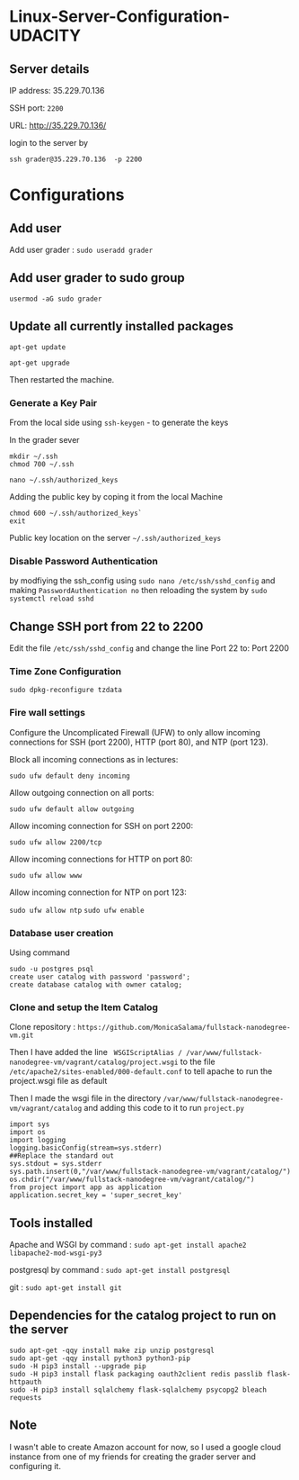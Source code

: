 # Linux-Server-Configuration-UDACITY

## Server details
IP address: 35.229.70.136

SSH port: `2200`

URL: http://35.229.70.136/

login to the server by

```
ssh grader@35.229.70.136  -p 2200        

```
# Configurations

## Add user
Add user grader : `sudo useradd grader`

## Add user grader to sudo group
`usermod -aG sudo grader`

## Update all currently installed packages

`apt-get update`

`apt-get upgrade`

Then restarted the machine.

### Generate a Key Pair
From the local side using
`ssh-keygen` - to generate the keys

In the grader sever
```
mkdir ~/.ssh
chmod 700 ~/.ssh
```
```
nano ~/.ssh/authorized_keys
```
Adding the public key by coping it from the local Machine
```
chmod 600 ~/.ssh/authorized_keys`
exit
```
Public key location on the server `~/.ssh/authorized_keys`
### Disable Password Authentication

by modfiying the ssh_config using `sudo nano /etc/ssh/sshd_config`
and making `PasswordAuthentication no`
then reloading the system by `sudo systemctl reload sshd`

## Change SSH port from 22 to 2200
Edit the file `/etc/ssh/sshd_config` and change the line Port 22 to: Port 2200

### Time Zone Configuration 
```
sudo dpkg-reconfigure tzdata
```

### Fire wall settings
Configure the Uncomplicated Firewall (UFW) to only allow incoming connections
for SSH (port 2200), HTTP (port 80), and NTP (port 123).
	
Block all incoming connections as in lectures:

`sudo ufw default deny incoming`

Allow outgoing connection on all ports:

`sudo ufw default allow outgoing`

Allow incoming connection for SSH on port 2200:

`sudo ufw allow 2200/tcp`

Allow incoming connections for HTTP on port 80:

`sudo ufw allow www`

Allow incoming connection for NTP on port 123:

`sudo ufw allow ntp`
`sudo ufw enable`

### Database user creation 
Using command 
```
sudo -u postgres psql
create user catalog with password 'password';
create database catalog with owner catalog;
```
### Clone and setup the Item Catalog

Clone repository : `https://github.com/MonicaSalama/fullstack-nanodegree-vm.git`

Then I have added the line ` WSGIScriptAlias / /var/www/fullstack-nanodegree-vm/vagrant/catalog/project.wsgi` to
the file `/etc/apache2/sites-enabled/000-default.conf` to tell apache to run the project.wsgi file as default

Then I made the wsgi file in the directory `/var/www/fullstack-nanodegree-vm/vagrant/catalog`
and adding this code to it to run `project.py`

```
import sys
import os
import logging
logging.basicConfig(stream=sys.stderr)
##Replace the standard out
sys.stdout = sys.stderr
sys.path.insert(0,"/var/www/fullstack-nanodegree-vm/vagrant/catalog/")
os.chdir("/var/www/fullstack-nanodegree-vm/vagrant/catalog/")
from project import app as application
application.secret_key = 'super_secret_key'
```

## Tools installed

Apache and WSGI by command : `sudo apt-get install apache2 libapache2-mod-wsgi-py3`

postgresql by command : `sudo apt-get install postgresql`

git : `sudo apt-get install git`

## Dependencies for the catalog project to run on the server

```
sudo apt-get -qqy install make zip unzip postgresql
sudo apt-get -qqy install python3 python3-pip
sudo -H pip3 install --upgrade pip
sudo -H pip3 install flask packaging oauth2client redis passlib flask-httpauth
sudo -H pip3 install sqlalchemy flask-sqlalchemy psycopg2 bleach requests
```
## Note
I wasn't able to create Amazon account for now, so I used a google cloud instance from one of my friends for creating the grader server and configuring it.
